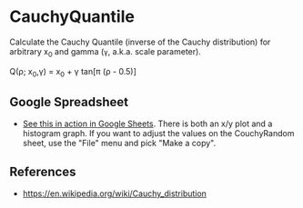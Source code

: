 # CauchyQuantile

Calculate the Cauchy Quantile (inverse of the Cauchy distribution) for arbitrary x<sub>0</sub> and gamma (`γ`, a.k.a. scale parameter).  

Q(ρ; x<sub>0</sub>,γ) = x<sub>0</sub> + γ tan[π (ρ - 0.5)]

## Google Spreadsheet

- [See this in action in Google Sheets](https://docs.google.com/spreadsheets/d/1CdlkKCdTc6v2V_zty04C2_x79RMtY8A-20I4jkC3frc/edit?usp=sharing).  There is both an x/y plot and a histogram graph.  If you want to adjust the values on the CouchyRandom sheet, use the "File" menu and pick "Make a copy".

## References

- https://en.wikipedia.org/wiki/Cauchy_distribution
